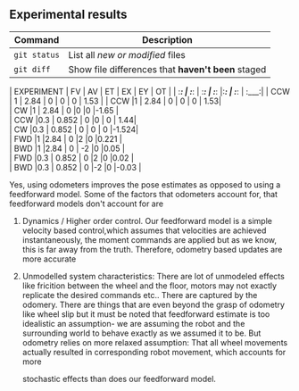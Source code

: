 ## Experimental results ##

| Command | Description |
| --- | --- |
| `git status` | List all *new or modified* files |
| `git diff` | Show file differences that **haven't been** staged |


| EXPERIMENT | FV     | AV     | ET    | EX     | EY     | OT   | 
| :___:      | :___:  | :___:  | :___: |:___:   | :___:  | :___:| 
| CCW         | 1     | 2.84   |  0    |    0   |   0    | 1.53 | 
| CCW         |1      |	2.84   |	0    |	0     |	0      |	1.53|	
| CW          |1      |	2.84   |	0    |0	      |0	     |-1.65 |	
| CCW         |0.3    |	0.852  |	0	   |0       |	0      |	1.44|	
| CW          |0.3    |	0.852  |	0    |	0     |	0	     |-1.524|	
| FWD         |1	    |2.84    |	0	   |2	      |0	     |0.221 |	
| BWD         |1	    |2.84    |	0    |	-2    |0	     |0.05  |	
| FWD         |0.3    |	0.852  |	0	   |2	      |0	     |0.02  |	
| BWD         |0.3    | 0.852  |	0	   |-2	    |0	     |-0.03 |


Yes, using odometers improves the pose estimates as opposed to using a feedforward model.
Some of the factors that odometers account for, that feedforward models don't account for are
1. Dynamics / Higher order control. Our feedforward model is a simple velocity based control,which
  assumes that velocities are achieved instantaneously, the moment commands are applied but
  as we know, this is far away from the truth. Therefore, odometry based updates are more accurate
2. Unmodelled system characteristics: There are lot of unmodeled effects like fricition between
   the wheel and the floor, motors may not exactly replicate the desired commands etc..
   There are captured by the odomery. There are things that are even beyond the grasp of
   odometry like wheel slip but it must be noted that feedforward estimate is too idealistic
   an assumption- we are assuming the robot and the surrounding world to behave exactly as 
   we assumed it to be. But odometry relies on more relaxed assumption: That all wheel
   movements actually resulted in corresponding robot movement, which accounts for more
   
   stochastic effects than does our feedforward model.
